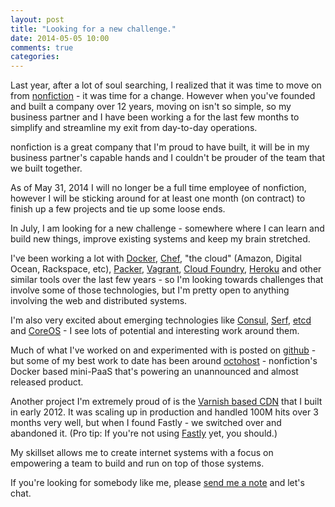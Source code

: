 ```yaml
---
layout: post
title: "Looking for a new challenge."
date: 2014-05-05 10:00
comments: true
categories:
---
```


Last year, after a lot of soul searching, I realized that it was time to move on from [nonfiction](http://www.nonfiction.ca/) - it was time for a change. However when you've founded and built a company over 12 years, moving on isn't so simple, so my business partner and I have been working a for the last few months to simplify and streamline my exit from day-to-day operations.

nonfiction is a great company that I'm proud to have built, it will be in my business partner's capable hands and I couldn't be prouder of the team that we built together.

As of May 31, 2014 I will no longer be a full time employee of nonfiction, however I will be sticking around for at least one month \(on contract\) to finish up a few projects and tie up some loose ends.

In July, I am looking for a new challenge - somewhere where I can learn and build new things, improve existing systems and keep my brain stretched.

I've been working a lot with [Docker](https://www.docker.io/), [Chef](http://www.getchef.com/), "the cloud" \(Amazon, Digital Ocean, Rackspace, etc\), [Packer](http://www.packer.io/), [Vagrant](http://www.vagrantup.com/), [Cloud Foundry](http://www.gopivotal.com/platform-as-a-service/pivotal-cf), [Heroku](http://www.heroku.com/) and other similar tools over the last few years - so I'm looking towards challenges that involve some of those technologies, but I'm pretty open to anything involving the web and distributed systems.

I'm also very excited about emerging technologies like [Consul](http://www.consul.io/), [Serf](http://www.serfdom.io/), [etcd](https://coreos.com/docs/distributed-configuration/getting-started-with-etcd/) and [CoreOS](https://coreos.com/) - I see lots of potential and interesting work around them.

Much of what I've worked on and experimented with is posted on [github](https://github.com/darron) - but some of my best work to date has been around [octohost](http://www.octohost.io) - nonfiction's Docker based mini-PaaS that's powering an unannounced and almost released product.

Another project I'm extremely proud of is the [Varnish based CDN](https://github.com/darron/frozen-cdn-cookbooks) that I built in early 2012. It was scaling up in production and handled 100M hits over 3 months very well, but when I found Fastly - we switched over and abandoned it. \(Pro tip: If you're not using [Fastly](http://www.fastly.com/) yet, you should.\)

My skillset allows me to create internet systems with a focus on empowering a team to build and run on top of those systems.

If you're looking for somebody like me, please [send me a note](mailto:darron@froese.org) and let's chat.
